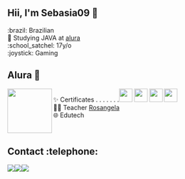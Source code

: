 
<h2>Hii, I'm Sebasia09 🐙 </h2>
:brazil: Brazilian  <br>
🤿 Studying JAVA at <a href="https://cursos.alura.com.br/user/joao-konno">alura</a><br>
:school_satchel: 17y/o<br>
:joystick: Gaming
<h2> Alura 🤿</h2>
<p><img align=left src="https://thumbs.gfycat.com/SlimHorribleIcefish.webp" width=100 >✨  Certificates  . . . . .  . .<a href="https://cursos.alura.com.br/user/joao-konno/course/logica-programacao-pratica-com-desenho-animacoes-em-jogo/certificate" target="_blank"><img width=30 src="https://www.alura.com.br/assets/api/cursos/logica-programacao-pratica-com-desenho-animacoes-em-jogo.svg"></a>
<a href="https://cursos.alura.com.br/user/joao-konno/course/logica-programacao-javascript-html/certificate" target="_blank"><img width=30 src="https://www.alura.com.br/assets/api/cursos/logica-programacao-javascript-html.svg"></a>
<a href="https://cursos.alura.com.br/user/joao-konno/course/java-primeiros-passos/certificate" target="_blank"><img width=30 src="https://www.alura.com.br/assets/api/cursos/java-primeiros-passos.svg"></a>
 <a href="https://cursos.alura.com.br/user/joao-konno/course/java-introducao-orientacao-objetos/certificate" target="_blank"><img width=30 src="https://www.alura.com.br/assets/api/cursos/java-introducao-orientacao-objetos.svg"></a><br>  
 👩‍🏫 Teacher <a href="https://github.com/rosangelalves" target="_blank">Rosangela</a><br>
🌐 Edutech</p>

<br>
<h2>Contact :telephone:</h2>
<a href="" target="_blank" ><img src="https://img.shields.io/badge/Gmail-D14836?style=for-the-badge&logo=gmail&logoColor=white"></a><a href="" target="_blank"><img src="https://img.shields.io/badge/Twitch-9146FF?style=for-the-badge&logo=twitch&logoColor=white"><a href="https://api.whatsapp.com/send?phone=5541988520533" target="_blank"><img src="https://img.shields.io/badge/WhatsApp-25D366?style=for-the-badge&logo=whatsapp&logoColor=white">

